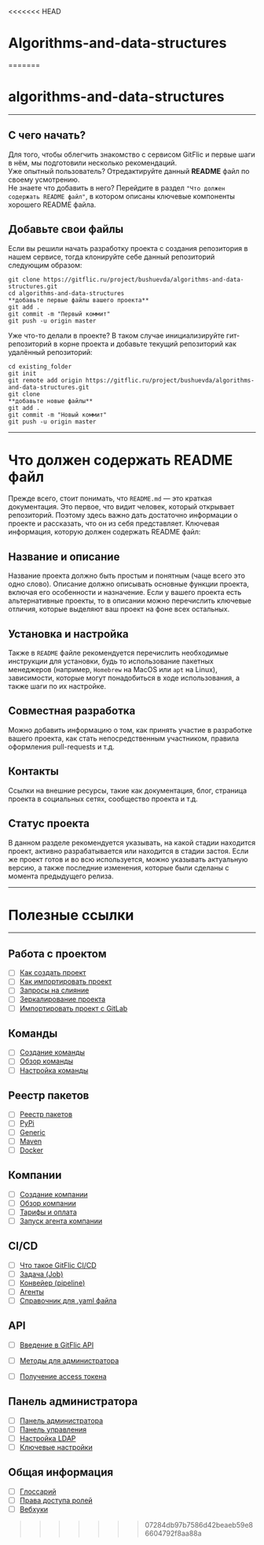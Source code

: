 <<<<<<< HEAD
# Algorithms-and-data-structures
=======
# algorithms-and-data-structures

***
##  С чего начать?
Для того, чтобы облегчить знакомство с сервисом GitFlic и первые шаги в нём, мы подготовили несколько рекомендаций.  
Уже опытный пользователь? Отредактируйте данный **README** файл по своему усмотрению.  
Не знаете что добавить в него? Перейдите в раздел `"Что должен содержать README файл"`, в котором описаны ключевые компоненты хорошего README файла. 

## Добавьте свои файлы
Если вы решили начать разработку проекта с создания репозитория в нашем сервисе, тогда клонируйте себе данный репозиторий следующим образом:


```
git clone https://gitflic.ru/project/bushuevda/algorithms-and-data-structures.git
cd algorithms-and-data-structures
**добавьте первые файлы вашего проекта**
git add .
git commit -m "Первый коммит"
git push -u origin master
```

Уже что-то делали в проекте? В таком случае инициализируйте гит-репозиторий в корне проекта и добавьте текущий репозиторий как удалённый репозиторий:

```
cd existing_folder
git init
git remote add origin https://gitflic.ru/project/bushuevda/algorithms-and-data-structures.git
git clone
**добавьте новые файлы**
git add .
git commit -m "Новый коммит"
git push -u origin master
```
***


# Что должен содержать README файл


Прежде всего, стоит понимать, что `README.md` — это краткая документация. Это первое, что видит человек, который открывает репозиторий. Поэтому здесь важно дать достаточно информации о проекте и рассказать, что он из себя представляет.
Ключевая информация, которую должен содержать README файл:

## Название и описание
Название проекта должно быть простым и понятным (чаще всего это одно слово).
Описание должно описывать основные функции проекта, включая его особенности и назначение. 
Если у вашего проекта есть альтернативные проекты, то в описании можно перечислить ключевые отличия, которые выделяют ваш проект на фоне всех остальных.

## Установка и настройка
Также в `README` файле рекомендуется перечислить необходимые инструкции для установки, 
будь то использование пакетных менеджеров (например, `Homebrew` на MacOS или `apt` на Linux), 
зависимости, которые могут понадобиться в ходе использования, а также шаги по их настройке.

## Совместная разработка
Можно добавить информацию о том, как принять участие в разработке вашего проекта, как стать непосредственным участником, правила оформления pull-requests и т.д.

## Контакты
Ссылки на внешние ресурсы, такие как документация, блог, страница проекта в социальных сетях, сообщество проекта и т.д.

## Статус проекта
В данном разделе рекомендуется указывать, на какой стадии находится проект, активно разрабатывается или находится в стадии застоя.
Если же проект готов и во всю используется, можно указывать актуальную версию, а также последние изменения, которые были сделаны с момента предыдущего релиза.

***

# Полезные ссылки

***

## Работа с проектом

- [ ] [Как создать проект](https://docs.gitflic.space/project/project_create)
- [ ] [Как импортировать проект](https://docs.gitflic.space/project/import_base)
- [ ] [Запросы на слияние](https://docs.gitflic.space/project/merge_request)
- [ ] [Зеркалирование проекта](https://docs.gitflic.space/project/mirror)
- [ ] [Импортировать проект с GitLab](https://docs.gitflic.space/project/import)

## Команды
- [ ] [Создание команды](https://docs.gitflic.space/team/create)
- [ ] [Обзор команды](https://docs.gitflic.space/team/view)
- [ ] [Настройка команды](https://docs.gitflic.space/team/settings)

## Реестр пакетов
- [ ] [Реестр пакетов](https://docs.gitflic.space/registry/package)
- [ ] [PyPi](https://docs.gitflic.space/registry/pypi_registry)
- [ ] [Generic](https://docs.gitflic.space/registry/generic_registry)
- [ ] [Maven](https://docs.gitflic.space/registry/maven_registry)
- [ ] [Docker](https://docs.gitflic.space/registry/docker)

## Компании
- [ ] [Создание компании](https://docs.gitflic.space/company/create)
- [ ] [Обзор компании](https://docs.gitflic.space/company/view)
- [ ] [Тарифы и оплата](https://docs.gitflic.space/company/price)
- [ ] [Запуск агента компании](https://docs.gitflic.space/company/saas_runner_setup)

## CI/CD
- [ ] [Что такое GitFlic CI/CD](https://docs.gitflic.space/cicd/introduction)
- [ ] [Задача (Job)](https://docs.gitflic.space/cicd/job)
- [ ] [Конвейер (pipeline)](https://docs.gitflic.space/cicd/pipeline)
- [ ] [Агенты](https://docs.gitflic.space/cicd/agent)
- [ ] [Справочник для .yaml файла](https://docs.gitflic.space/cicd/gitflic-ci-yaml)

## API
- [ ] [Введение в GitFlic API](https://docs.gitflic.space/api/intro)
- [ ] [Методы для администратора](https://docs.gitflic.space/api/admin)
- [ ] [Получение access токена](https://docs.gitflic.space/api/access-token)


## Панель администратора
- [ ] [Панель администратора](https://docs.gitflic.space/admin_panel/intro)
- [ ] [Панель управления](https://docs.gitflic.space/admin_panel/dashboard)
- [ ] [Настройка LDAP](https://docs.gitflic.space/admin_panel/ldap)
- [ ] [Ключевые настройки](https://docs.gitflic.space/admin_panel/settings)

## Общая информация
- [ ] [Глоссарий](https://docs.gitflic.space/common/gloss)
- [ ] [Права доступа ролей](https://docs.gitflic.space/common/manage_roles)
- [ ] [Вебхуки](https://docs.gitflic.space/common/webhook)
>>>>>>> 07284db97b7586d42beaeb59e86604792f8aa88a
